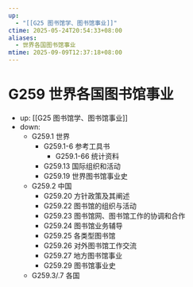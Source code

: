 ```yaml
---
up:
  - "[[G25 图书馆学、图书馆事业]]"
ctime: 2025-05-24T20:54:33+08:00
aliases:
  - 世界各国图书馆事业
mtime: 2025-09-09T12:37:18+08:00
---
```


# G259 世界各国图书馆事业

- up: [[G25 图书馆学、图书馆事业]]
- down:	
	- G259.1 世界
		- G259.1-6 参考工具书
			- G259.1-66 统计资料
		- G259.13 国际组织和活动
		- G259.19 世界图书馆事业史
	- G259.2 中国
		- G259.20 方针政策及其阐述
		- G259.22 图书馆的组织与活动
		- G259.23 图书馆网、图书馆工作的协调和合作
		- G259.24 图书馆业务辅导
		- G259.25 各类型图书馆
		- G259.26 对外图书馆工作交流
		- G259.27 地方图书馆事业
		- G259.29 图书馆事业史
	- G259.3/.7 各国
	
